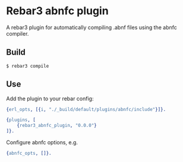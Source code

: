 Rebar3 abnfc plugin
=====

A rebar3 plugin for automatically compiling .abnf files using the abnfc compiler.

Build
-----

    $ rebar3 compile

Use
---

Add the plugin to your rebar config:

```erlang
{erl_opts, [{i, "./_build/default/plugins/abnfc/include"}]}.

{plugins, [
    {rebar3_abnfc_plugin, "0.0.0"}
]}.
```

Configure abnfc options, e.g.

```erlang
{abnfc_opts, []}.
```

